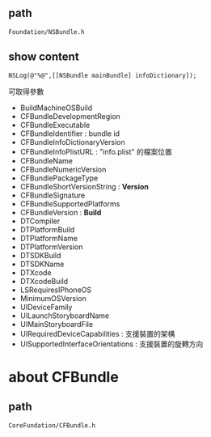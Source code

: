 ## path
```Foundation/NSBundle.h```

## show content
```
NSLog(@"%@",[[NSBundle mainBundle] infoDictionary]);
```

可取得參數

- BuildMachineOSBuild
- CFBundleDevelopmentRegion
- CFBundleExecutable
- CFBundleIdentifier : bundle id
- CFBundleInfoDictionaryVersion
- CFBundleInfoPlistURL : "info.plist" 的檔案位置
- CFBundleName
- CFBundleNumericVersion
- CFBundlePackageType
- CFBundleShortVersionString : **Version**
- CFBundleSignature
- CFBundleSupportedPlatforms
- CFBundleVersion : **Build**
- DTCompiler
- DTPlatformBuild
- DTPlatformName
- DTPlatformVersion
- DTSDKBuild
- DTSDKName
- DTXcode
- DTXcodeBuild
- LSRequiresIPhoneOS
- MinimumOSVersion
- UIDeviceFamily
- UILaunchStoryboardName
- UIMainStoryboardFile
- UIRequiredDeviceCapabilities : 支援裝置的架構
- UISupportedInterfaceOrientations : 支援裝置的旋轉方向


# about CFBundle

## path

```CoreFundation/CFBundle.h```

